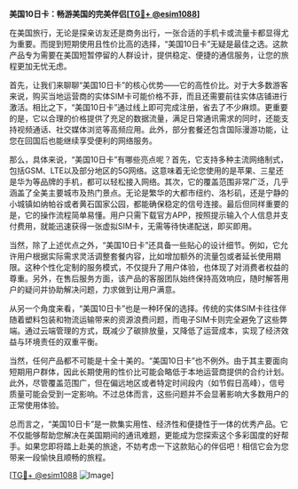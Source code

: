 **美国10日卡：畅游美国的完美伴侣[[TG💪+ @esim1088](https://t.me/s/esim1088)]**

在美国旅行，无论是探亲访友还是商务出行，一张合适的手机卡或流量卡都显得尤为重要。而提到短期使用且性价比高的选择，“美国10日卡”无疑是最佳之选。这款产品专为需要在美国短暂停留的人群设计，提供稳定、便捷的通信服务，让您的旅程更加无忧无虑。

首先，让我们来聊聊“美国10日卡”的核心优势——它的高性价比。对于大多数游客来说，购买当地运营商的实体SIM卡可能价格不菲，而且还需要前往实体店铺进行激活。相比之下，“美国10日卡”通过线上即可完成注册，省去了不少麻烦。更重要的是，它以合理的价格提供了充足的数据流量，满足日常通讯需求的同时，还能支持视频通话、社交媒体浏览等高频应用。此外，部分套餐还包含国际漫游功能，让您在回国后也能继续享受便利的网络服务。

那么，具体来说，“美国10日卡”有哪些亮点呢？首先，它支持多种主流网络制式，包括GSM、LTE以及部分地区的5G网络。这意味着无论您使用的是苹果、三星还是华为等品牌的手机，都可以轻松接入网络。其次，它的覆盖范围非常广泛，几乎涵盖了全美主要城市及热门景点。无论是繁华的大都市纽约、洛杉矶，还是宁静的小城镇如纳帕谷或者黄石国家公园，都能确保稳定的信号连接。最后但同样重要的是，它的操作流程简单易懂。用户只需下载官方APP，按照提示输入个人信息并支付费用，就能迅速获得一张虚拟SIM卡，无需等待快递配送，即买即用。

当然，除了上述优点之外，“美国10日卡”还具备一些贴心的设计细节。例如，它允许用户根据实际需求灵活调整套餐内容，比如增加额外的流量包或者延长使用期限。这种个性化定制的服务模式，不仅提升了用户体验，也体现了对消费者权益的尊重。另外，在售后服务方面，该产品的客服团队始终保持高效响应，随时解答用户的疑问并协助解决问题，力求做到让用户满意。

从另一个角度来看，“美国10日卡”也是一种环保的选择。传统的实体SIM卡往往伴随着塑料包装和物流运输带来的资源浪费问题，而电子SIM卡则完全避免了这些弊端。通过云端管理的方式，既减少了碳排放量，又降低了运营成本，实现了经济效益与环境责任的双重平衡。

当然，任何产品都不可能是十全十美的。“美国10日卡”也不例外。由于其主要面向短期用户群体，因此长期使用的性价比可能会略低于本地运营商提供的合约计划。此外，尽管覆盖范围广，但在偏远地区或者特定时间段内（如节假日高峰），信号质量可能会受到一定影响。不过总体而言，这些问题并不会显著影响大多数用户的正常使用体验。

总而言之，“美国10日卡”是一款集实用性、经济性和便捷性于一体的优秀产品。它不仅能够帮助您解决在美国期间的通讯难题，更能成为您探索这个多彩国度的好帮手。如果您即将踏上赴美的旅途，不妨考虑一下这款贴心的伴侣吧！相信它会为您带来一段愉快且顺畅的旅程。

[[TG💪+ @esim1088](https://t.me/s/esim1088) ![Image](https://i.postimg.cc/4NQfJmqS/Snipaste-2025-05-13-00-14-12.png)]